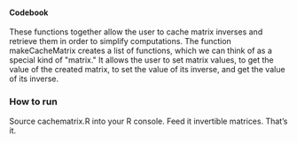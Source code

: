 #### Codebook ####

 These functions together allow the user to cache matrix inverses and retrieve them in order to simplify computations. The function makeCacheMatrix creates a list of functions, which we can think of as a special kind of "matrix."  It allows the user to set matrix values, to get the value of the created matrix, to set the value of its inverse, and get the value of its inverse.   

### How to run ###

Source cachematrix.R into your R console.  Feed it invertible matrices. That’s it. 